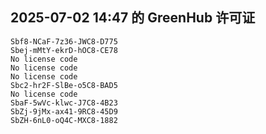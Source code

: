 ## 2025-07-02 14:47 的 GreenHub 许可证
```
Sbf8-NCaF-7z36-JWC8-D775
Sbej-mMtY-ekrD-hOC8-CE78
No license code
No license code
No license code
Sbc2-hr2F-SlBe-o5C8-BAD5
No license code
SbaF-5wVc-klwc-J7C8-4B23
SbZj-9jMx-ax41-9RC8-45D9
SbZH-6nL0-oQ4C-MXC8-1882
```
